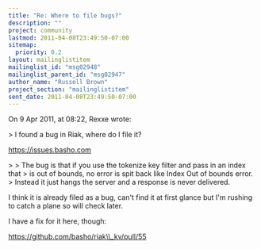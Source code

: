 ```yaml
---
title: "Re: Where to file bugs?"
description: ""
project: community
lastmod: 2011-04-08T23:49:50-07:00
sitemap:
  priority: 0.2
layout: mailinglistitem
mailinglist_id: "msg02948"
mailinglist_parent_id: "msg02947"
author_name: "Russell Brown"
project_section: "mailinglistitem"
sent_date: 2011-04-08T23:49:50-07:00
---
```


On 9 Apr 2011, at 08:22, Rexxe wrote:

&gt; I found a bug in Riak, where do I file it?

https://issues.basho.com

&gt; 
&gt; The bug is that if you use the tokenize key filter and pass in an index that 
&gt; is out of bounds, no error is spit back like Index Out of bounds error. 
&gt; Instead it just hangs the server and a response is never delivered.

I think it is already filed as a bug, can't find it at first glance but I'm 
rushing to catch a plane so will check later.

I have a fix for it here, though:

https://github.com/basho/riak\\_kv/pull/55

